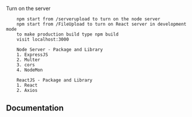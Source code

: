 
Turn on the server
```
    npm start from /serverupload to turn on the node server
    npm start from /FileUpload to turn on React server in development mode 
    to make production build type npm build
    visit localhost:3000
```
```
    Node Server - Package and Library
    1. ExpressJS
    2. Multer
    3. cors 
    4. NodeMon
```

```
    ReactJS - Package and Library
    1. React
    2. Axios
```

## Documentation 
